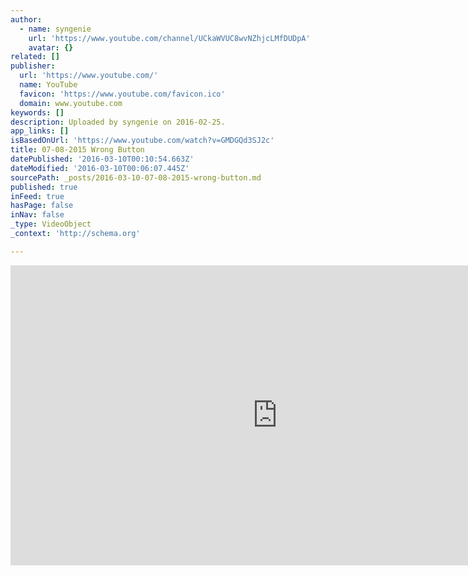 ```yaml
---
author:
  - name: syngenie
    url: 'https://www.youtube.com/channel/UCkaWVUC8wvNZhjcLMfDUDpA'
    avatar: {}
related: []
publisher:
  url: 'https://www.youtube.com/'
  name: YouTube
  favicon: 'https://www.youtube.com/favicon.ico'
  domain: www.youtube.com
keywords: []
description: Uploaded by syngenie on 2016-02-25.
app_links: []
isBasedOnUrl: 'https://www.youtube.com/watch?v=GMDGQd3SJ2c'
title: 07-08-2015 Wrong Button
datePublished: '2016-03-10T00:10:54.663Z'
dateModified: '2016-03-10T00:06:07.445Z'
sourcePath: _posts/2016-03-10-07-08-2015-wrong-button.md
published: true
inFeed: true
hasPage: false
inNav: false
_type: VideoObject
_context: 'http://schema.org'

---
```

<iframe src="https://cdn.embedly.com/widgets/media.html?src=https%3A%2F%2Fwww.youtube.com%2Fembed%2FGMDGQd3SJ2c%3Ffeature%3Doembed&amp;url=https%3A%2F%2Fwww.youtube.com%2Fwatch%3Fv%3DGMDGQd3SJ2c&amp;image=https%3A%2F%2Fi.ytimg.com%2Fvi%2FGMDGQd3SJ2c%2Fhqdefault.jpg&amp;key=b7d04c9b404c499eba89ee7072e1c4f7&amp;type=text%2Fhtml&amp;schema=youtube" width="854" height="480" scrolling="no" frameborder="0" allowfullscreen="allowfullscreen" style=""></iframe>